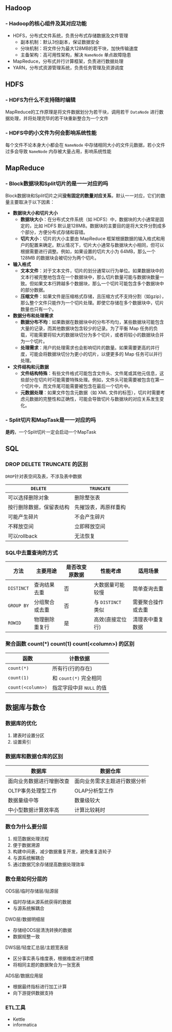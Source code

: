 #

## Hadoop

### - Hadoop的核心组件及其对应功能

- HDFS，分布式文件系统，负责分布式存储数据及文件管理
  - 副本机制：默认3份副本，保证数据安全
  - 分块机制：将文件分为最大128MB的若干块，加快传输速度
  - 主备架构：高可用性架构，解决 `NameNode` 单点故障隐患
- MapReduce，分布式并行计算框架，负责进行数据处理
- YARN，分布式资源管理系统，负责任务管理及资源调度

## HDFS

### - HDFS为什么不支持随时编辑

MapReduce的工作原理是将文件数据划分为若干块，调用若干 `DataNode` 进行数据处理，并将处理完毕的若干块重新整合为一个文件

### - HDFS中的小文件为何会影响系统性能

每个文件不论本身大小都会在 `NameNode` 中存储相同大小的文件元数据，若小文件过多会导致 `NameNode` 内存被大量占用，影响系统性能

## MapReduce

### - Block数据块和Split切片的是一一对应的吗

Block数据块和Split切片之间**没有固定的数量对应关系**，默认一一对应，它们的数量主要取决于以下因素：

- **数据块大小和切片大小**
  - **数据块大小**：在分布式文件系统（如 HDFS）中，数据块的大小通常是固定的，比如 HDFS 默认是128MB。数据块的主要目的是将大文件分割成多个部分，方便分布式存储和容错。
  - **切片大小**：切片的大小主要由 MapReduce 框架根据数据的输入格式和用户的配置来确定。默认情况下，切片大小通常与数据块大小相同，但可以根据需要进行调整。例如，如果设置的切片大小为 64MB，那么一个128MB 的数据块会被切分为两个切片。
- **输入格式**
  - **文本文件**：对于文本文件，切片的划分通常以行为单位。如果数据块中的文本行被完整地包含在一个数据块中，那么切片数量可能与数据块数量一致。但如果文本行跨越多个数据块，那么一个切片可能包含多个数据块中的部分数据。
  - **压缩文件**：如果文件是压缩格式存储，且压缩方式不支持分割（如gzip），那么整个文件只能作为一个切片处理。即使它存储在多个数据块中，切片数量也只有一个。
- **数据分布和处理需求**
  - **数据分布不均**：如果数据在数据块中的分布不均匀，某些数据块可能包含大量的记录，而其他数据块包含较少的记录。为了平衡 Map 任务的负载，可能需要将较大的数据块切分为多个切片，或者将较小的数据块合并为一个切片。
  - **处理需求**：用户的处理需求也会影响切片的数量。如果需要更高的并行度，可能会将数据块切分为更小的切片，以便更多的 Map 任务可以并行处理。
- **文件结构和元数据**
  - **文件结构特殊**：有些文件格式可能包含文件头、文件尾或其他元信息，这些部分在切片时可能需要特殊处理。例如，文件头可能需要被包含在第一个切片中，而文件尾可能需要被包含在最后一个切片中。
  - **元数据处理**：如果文件包含元数据（如 XML 文件的标签），切片时需要考虑元数据的完整性和正确性，可能会导致切片与数据块的对应关系发生变化。

### - Split切片和MapTask是一一对应的吗

**是的**，一个Split切片一定会启动一个MapTask

## SQL

### DROP DELETE TRUNCATE 的区别

`DROP`针对表空间及表，不涉及表中数据

| `DELETE` | `TRUNCATE` |
| - | - |
| 可以选择删除对象 | 删除整张表 |
| 按行删除数据，保留表结构 | 先摧毁表，再原样重构 |
| 可能产生碎片 | 不会产生碎片 |
| 不释放空间 | 立即释放空间 |
| 可以rollback | 无法恢复 |

### SQL中去重查询的方式

| 方法 | 主要用途 | 是否改变原数据 | 性能考虑 | 适用场景 |
| - | - | - | - | - |
| `DISTINCT` | 查询结果去重 | 否 | 大数据量可能较慢 | 简单查询去重 |
| `GROUP BY` | 分组聚合或去重 | 否 | 与 `DISTINCT` 类似 | 需要聚合操作或去重 |
| `ROWID` | 物理删除重复行 | 是 | 高效(直接定位行) | 清理表中重复数据 |

### 聚合函数 count(*) count(1) count(\<column>) 的区别

| 函数 | 计数依据 |
| - | - |
| `count(*)` | 所有行(行的存在) |
| `count(1)` | 和 `count(*)` 完全相同 |
| `count(<column>)` | 指定字段中非 `NULL` 的值 |

## 数据库与数仓

### 数据库的优化

1. 建表时设置分区
2. 设置索引

### 数据库和数据仓库的区别

| 数据库 | 数据仓库 |
| - | - |
| 面向业务数据进行增删改查 | 面向业务需求主题进行数据分析 |
| OLTP事务处理型工作 | OLAP分析型工作 |
| 数据量级中等 | 数量级较大 |
| 中小型数据计算效率高 | 计算比较耗时 |

### 数仓为什么要分层

1. 规范数据处理流程
2. 便于数据溯源
3. 构建中间表，减少数据重复开发，避免重复造轮子
4. 与源系统解耦合
5. 通过数据冗余存储提高数据处理效率

### 数仓是如何分层的

ODS层/临时存储层/贴源层

- 临时存储从源系统获得的数据
- 与源系统解耦合

DWD层/数据明细层

- 存储经ODS层清洗转换的数据
- 数据规整一致

DWS层/轻度汇总层/主题宽表层

- 区分事实表与维度表，根据维度进行建模
- 将相同主题的数据聚合为一张宽表

ADS层/数据应用层

- 根据最终指标进行加工计算
- 向下游提供数据支持

### ETL工具

- Kettle
- informatica
